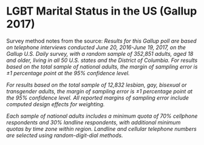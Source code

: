 # LGBT Marital Status in the US (Gallup 2017)

Survey method notes from the source:
<em> Results for this Gallup poll are based on telephone interviews conducted June 20, 2016-June 19, 2017, on the Gallup U.S. Daily survey, with a random sample of 352,851 adults, aged 18 and older, living in all 50 U.S. states and the District of Columbia. For results based on the total sample of national adults, the margin of sampling error is ±1 percentage point at the 95% confidence level.

For results based on the total sample of 12,832 lesbian, gay, bisexual or transgender adults, the margin of sampling error is ±1 percentage point at the 95% confidence level. All reported margins of sampling error include computed design effects for weighting.

Each sample of national adults includes a minimum quota of 70% cellphone respondents and 30% landline respondents, with additional minimum quotas by time zone within region. Landline and cellular telephone numbers are selected using random-digit-dial methods. </em>